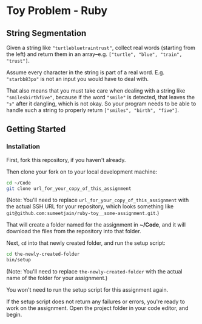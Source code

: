 # Toy Problem - Ruby

## String Segmentation

Given a string like `"turtlebluetraintrust"`, collect real words (starting from the left) and return them in an array–e.g. `["turtle", "blue", "train", "trust"]`.

Assume every character in the string is part of a real word. E.g. `"starbb83po"` is not an input you would have to deal with.

That also means that you must take care when dealing with a string like `"smilesbirthfive"`, because if the word `"smile"` is detected, that leaves the `"s"` after it dangling, which is not okay. So your program needs to be able to handle such a string to properly return `["smiles", "birth", "five"]`.

## Getting Started

### Installation

First, fork this repository, if you haven't already.

Then clone your fork on to your local development machine:

```zsh
cd ~/Code
git clone url_for_your_copy_of_this_assignment
```

(Note: You'll need to replace `url_for_your_copy_of_this_assignment` with the actual SSH URL for your repository, which looks something like `git@github.com:sumeetjain/ruby-toy__some-assignment.git`.)

That will create a folder named for the assignment in **~/Code**, and it will download the files from the repository into that folder.

Next, `cd` into that newly created folder, and run the setup script:

```zsh
cd the-newly-created-folder
bin/setup
```

(Note: You'll need to replace `the-newly-created-folder` with the actual name of the folder for your assignment.)

You won't need to run the setup script for this assignment again.

If the setup script does not return any failures or errors, you're ready to work on the assignment. Open the project folder in your code editor, and begin.